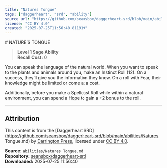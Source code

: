 ```yaml
---
title: "Natures Tongue"
tags: ["daggerheart", "srd", "ability"]
source_url: "https://github.com/seansbox/daggerheart-srd/blob/main/abilities/Natures Tongue.md"
license: "CC BY 4.0"
created: "2025-07-25T11:56:40.811919"
---
```


﻿# NATURE’S TONGUE

> **Level 1 Sage Ability**  
> **Recall Cost:** 0

You can speak the language of the natural world. When you want to speak to the plants and animals around you, make an Instinct Roll (12). On a success, they’ll give you the information they know. On a roll with Fear, their knowledge might be limited or come at a cost.

Additionally, before you make a Spellcast Roll while within a natural environment, you can spend a Hope to gain a +2 bonus to the roll.

---

## Attribution

This content is from the [Daggerheart SRD](https://github.com/seansbox/daggerheart-srd/blob/main/abilities/Natures Tongue.md) by [Darrington Press](https://darringtonpress.com/), licensed under [CC BY 4.0](https://creativecommons.org/licenses/by/4.0/).

**Source:** `abilities/Natures Tongue.md`  
**Repository:** [seansbox/daggerheart-srd](https://github.com/seansbox/daggerheart-srd)  
**Downloaded:** 2025-07-25 11:56:40

